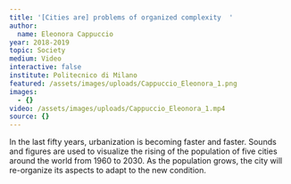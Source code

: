 ```yaml
---
title: '[Cities are] problems of organized complexity  '
author:
  name: Eleonora Cappuccio
year: 2018-2019
topic: Society
medium: Video
interactive: false
institute: Politecnico di Milano
featured: /assets/images/uploads/Cappuccio_Eleonora_1.png
images:
  - {}
video: /assets/images/uploads/Cappuccio_Eleonora_1.mp4
source: {}
---
```

In the last fifty years, urbanization is becoming faster and faster. Sounds and figures are used to visualize the rising of the population of five cities around the world from 1960 to 2030. As the population grows, the city will re-organize its aspects to adapt to the new condition.
